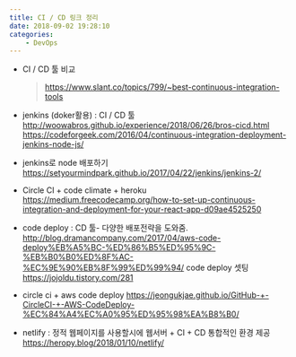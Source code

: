 ```yaml
---
title: CI / CD 링크 정리
date: 2018-09-02 19:28:10
categories:
    - DevOps
---
```


- CI / CD 툴 비교

  > https://www.slant.co/topics/799/~best-continuous-integration-tools

- jenkins (doker활용) : CI / CD 툴
  http://woowabros.github.io/experience/2018/06/26/bros-cicd.html
  https://codeforgeek.com/2016/04/continuous-integration-deployment-jenkins-node-js/

- jenkins로 node 배포하기
  https://setyourmindpark.github.io/2017/04/22/jenkins/jenkins-2/

- Circle CI + code climate + heroku
  https://medium.freecodecamp.org/how-to-set-up-continuous-integration-and-deployment-for-your-react-app-d09ae4525250

- code deploy : CD 툴- 다양한 배포전략을 도와줌.
  http://blog.dramancompany.com/2017/04/aws-code-deploy%EB%A5%BC-%ED%86%B5%ED%95%9C-%EB%B0%B0%ED%8F%AC-%EC%9E%90%EB%8F%99%ED%99%94/
  code deploy 셋팅
  https://jojoldu.tistory.com/281

- circle ci + aws code deploy
  https://jeongukjae.github.io/GitHub-+-CircleCI-+-AWS-CodeDeploy-%EC%84%A4%EC%A0%95%ED%95%98%EA%B8%B0/

- netlify : 정적 웹페이지를 사용할시에 웹서버 + CI + CD 통합적인 환경 제공
  https://heropy.blog/2018/01/10/netlify/





